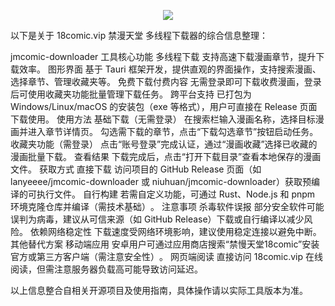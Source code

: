 <p align="center">
    <img src="https://github.com/user-attachments/assets/9d164ecc-e6ae-4e50-a497-b3ca79344ccf" style="align-self: center"/>
</p>
以下是关于 ‌18comic.vip 禁漫天堂‌ 多线程下载器的综合信息整理：

jmcomic-downloader 工具核心功能‌
多线程下载‌
支持高速下载漫画章节，提升下载效率‌。
图形界面‌
基于 Tauri 框架开发，提供直观的界面操作，支持搜索漫画、选择章节、管理收藏夹等‌。
免费下载付费内容‌
无需登录即可下载收费漫画，登录后可使用收藏夹功能批量管理下载任务‌。
跨平台支持‌
已打包为 Windows/Linux/macOS 的安装包（exe 等格式），用户可直接在 Release 页面下载使用‌。
使用方法‌
基础下载（无需登录）‌
在搜索栏输入漫画名称，选择目标漫画并进入章节详情页。
勾选需下载的章节，点击“下载勾选章节”按钮启动任务‌。
收藏夹功能（需登录）‌
点击“账号登录”完成认证，通过“漫画收藏”选择已收藏的漫画批量下载‌。
查看结果‌
下载完成后，点击“打开下载目录”查看本地保存的漫画文件‌。
获取方式‌
直接下载‌
访问项目的 GitHub Release 页面（如 lanyeeee/jmcomic-downloader 或 niuhuan/jmcomic-downloader）获取预编译的可执行文件‌。
自行构建‌
若需自定义功能，可通过 Rust、Node.js 和 pnpm 环境克隆仓库并编译（需技术基础）‌。
注意事项‌
杀毒软件误报‌
部分安全软件可能误判为病毒，建议从可信来源（如 GitHub Release）下载或自行编译以减少风险‌。
依赖网络稳定性‌
下载速度受网络环境影响，建议使用稳定连接以避免中断‌。
其他替代方案‌
移动端应用‌
安卓用户可通过应用商店搜索“禁慢天堂18comic”安装官方或第三方客户端（需注意安全性）‌。
网页端阅读‌
直接访问 18comic.vip 在线阅读，但需注意服务器负载高可能导致访问延迟‌。

以上信息整合自相关开源项目及使用指南，具体操作请以实际工具版本为准。
